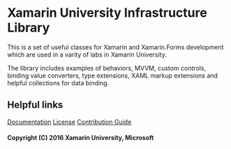 # Xamarin University Infrastructure Library

This is a set of useful classes for Xamarin and Xamarin.Forms development which are used in a varity of labs in Xamarin University.

The library includes examples of behaviors, MVVM, custom controls, binding value converters, type extensions, XAML markup extensions and helpful collections for data binding.

## Helpful links

[Documentation](https://github.com/xamarinhq/xamu-infrastructure/wiki)
[License](https://github.com/xamarinhq/xamu-infrastructure/blob/master/LICENSE)
[Contribution Guide](https://github.com/xamarinhq/xamu-infrastructure/blob/master/CONTRIBUTING.md)


#### Copyright (C) 2016 Xamarin University, Microsoft